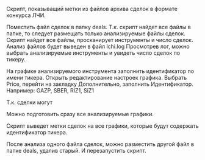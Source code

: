 Скрипт, показыващий метки из файлов архива сделок в формате конкурса ЛЧИ.

Поместить файл сделок в папку deals. Т.к. скрипт найдет все файлы в папке, то следует размещать только анализируемые файлы сделок.
Скрипт найдет все файлы, просканирует инструменты и число сделок.
Анализ файлов будет выведен в файл lchi.log
Просмотрев лог, можно выбрать анализируемые инструменты и увидеть число сделок по тикеру.

На графике анализируемого инструмента заполнить идентификатор по имени тикера.
Открыть редактирование настроек графика. Выбрать Price, перейти на закладку Дополнительно, заполнить Идентификатор.
Например: GAZP, SBER, RIZ1, SiZ1

Т.к. сделки могут

Можно подготовить сразу все анализируемые графики.

Скрипт выведет метки сделок на все графики, которые будут содержать идентификатор тикера.

После анализа одного файла сделок, можно разместить другой файл в папке deals, удалив старый. И перезапустить скрипт.